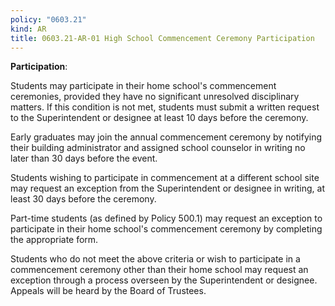 ```yaml
---
policy: "0603.21"
kind: AR
title: 0603.21-AR-01 High School Commencement Ceremony Participation
---
```


**Participation**:

Students may participate in their home school's commencement ceremonies, provided they have no significant unresolved disciplinary matters. If this condition is not met, students must submit a written request to the Superintendent or designee at least 10 days before the ceremony.

Early graduates may join the annual commencement ceremony by notifying their building administrator and assigned school counselor in writing no later than 30 days before the event.

Students wishing to participate in commencement at a different school site may request an exception from the Superintendent or designee in writing, at least 30 days before the ceremony.

Part-time students (as defined by Policy 500.1) may request an exception to participate in their home school's commencement ceremony by completing the appropriate form.

Students who do not meet the above criteria or wish to participate in a commencement ceremony other than their home school may request an exception through a process overseen by the Superintendent or designee. Appeals will be heard by the Board of Trustees.